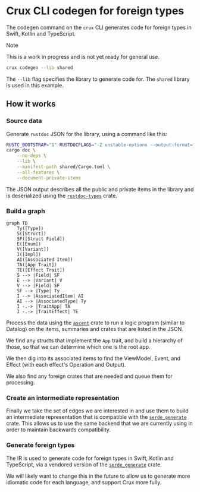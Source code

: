 # Crux CLI codegen for foreign types

The codegen command on the `crux` CLI generates code for foreign types in Swift,
Kotlin and TypeScript.

<!-- prettier-ignore -->
> [!NOTE]
> This is a work in progress and is not yet ready for general use.

```sh
crux codegen --lib shared
```

The `--lib` flag specifies the library to generate code for. The `shared`
library is used in this example.

## How it works

### Source data

Generate `rustdoc` JSON for the library, using a command like this:
```sh
RUSTC_BOOTSTRAP="1" RUSTDOCFLAGS="-Z unstable-options --output-format=json --cap-lints=allow" \
cargo doc \
    --no-deps \
    --lib \
    --manifest-path shared/Cargo.toml \
    --all-features \
    --document-private-items
```

The JSON output describes all the public and private items in the library and is deserialized
using the [`rustdoc-types`][rustdocTypesReference] crate.

### Build a graph

```mermaid
graph TD
    Ty([Type])
    S([Struct])
    SF([Struct Field])
    E([Enum])
    V([Variant])
    I([Impl])
    AI([Associated Item])
    TA([App Trait])
    TE([Effect Trait])
    S --> |Field| SF
    E --> |Variant| V
    V --> |Field| SF
    SF --> |Type| Ty
    I --> |AssociatedItem| AI
    AI --> |AssociatedType| Ty
    I -.-> |TraitApp| TA
    I -.-> |TraitEffect| TE
```

Process the data using the [`ascent`][ascentCrateReference] crate to run a logic
program (similar to Datalog) on the items, summaries and crates that are listed in the JSON.

We find any structs that implement the `App` trait, and build a hierarchy of those, so that we can determine which one is the root app.

We then dig into its associated items to find the ViewModel, Event, and Effect (with each effect's Operation and Output).

We also find any foreign crates that are needed and queue them for processing.

### Create an intermediate representation

Finally we take the set of edges we are interested in and use them to build an intermediate representation that is compatible with the [`serde_generate`][serdeGenerateReference] crate. This allows us to use the same backend that we are currently using in order to maintain backwards compatibility.

### Generate foreign types

The IR is used to generate code for foreign types in Swift, Kotlin and
TypeScript, via a vendored version of the
[`serde_generate`][serdeGenerateReference] crate.

We will likely want to change this in the future to allow us to generate more
idiomatic code for each language, and support Crux more fully.

[ascentCrateReference]: https://crates.io/crates/ascent
[rustdocJsonReference]: https://crates.io/crates/rustdoc-json
[rustdocTypesReference]: https://crates.io/crates/rustdoc-types
[serdeGenerateReference]: https://crates.io/crates/serde-generate

